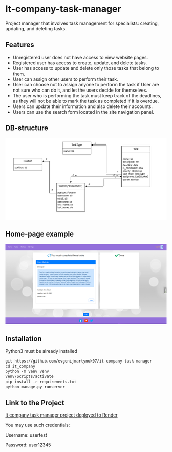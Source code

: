 # It-company-task-manager

Project manager that involves task management for specialists: creating, updating, and deleting tasks.

## Features
* Unregistered user does not have access to view website pages.
* Registered user has access to create, update, and delete tasks.
* User has access to update and delete only those tasks that belong to them.
* User can assign other users to perform their task.
* User can choose not to assign anyone to perform the task if User are not sure who can do it, and let the users decide for themselves.
* The user who is performing the task must keep track of the deadlines, as they will not be able to mark the task as completed if it is overdue.
* Users can update their information and also delete their accounts.
* Users can use the search form located in the site navigation panel.

## DB-structure

![DB_structure](db_structure.png)


## Home-page example

![DB_structure](home.png)


## Installation

Python3 must be already installed

```shell
git https://github.com/evgenijmartynuk07/it-company-task-manager
cd it_company
python -m venv venv
venv/Scripts/activate
pip install -r requirements.txt
python manage.py runserver
```


## Link to the Project

[It company task manager project deployed to Render]()

You may use such credentials:

Username: usertest

Password: user12345